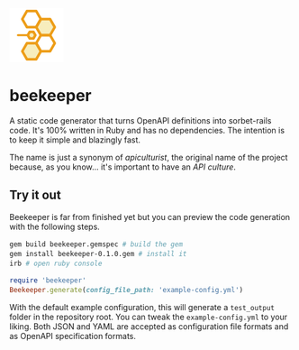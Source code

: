 ![Beekeeper logo. Four hexagonal honeycomb cells disposed in a semicircle around a smaller one, resembling the ball and socket connector used to represent interface/implementation on UML diagrams.](./doc/logo.svg)
# beekeeper

A static code generator that turns OpenAPI definitions into sorbet-rails code. It's 100% written in Ruby and has no
dependencies. The intention is to keep it simple and blazingly fast.

The name is just a synonym of _apiculturist_, the original name of the project because, as you know... it's important
to have an _API culture_.

## Try it out

Beekeeper is far from finished yet but you can preview the code generation with the following steps.

```sh
gem build beekeeper.gemspec # build the gem
gem install beekeeper-0.1.0.gem # install it
irb # open ruby console
```

```ruby
require 'beekeeper'
Beekeeper.generate(config_file_path: 'example-config.yml')
```

With the default example configuration, this will generate a `test_output` folder in the repository root. You can tweak
the `example-config.yml` to your liking. Both JSON and YAML are accepted as configuration file formats and as OpenAPI
specification formats.
